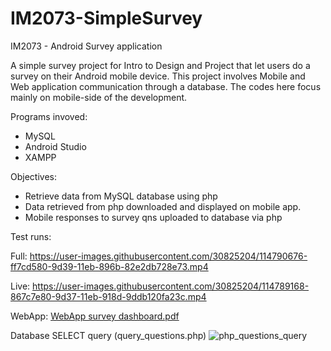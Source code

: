 # IM2073-SimpleSurvey
IM2073 - Android Survey application

A simple survey project for Intro to Design and Project that let users do a survey on their Android mobile device. This project involves Mobile and Web application communication through a database. The codes here focus mainly on mobile-side of the development.

Programs invoved:
- MySQL
- Android Studio
- XAMPP

Objectives:
- Retrieve data from MySQL database using php 
- Data retrieved from php downloaded and displayed on mobile app. 
- Mobile responses to survey qns uploaded to database via php

Test runs:

Full: https://user-images.githubusercontent.com/30825204/114790676-ff7cd580-9d39-11eb-896b-82e2db728e73.mp4

Live: https://user-images.githubusercontent.com/30825204/114789168-867c7e80-9d37-11eb-918d-9ddb120fa23c.mp4

WebApp: [WebApp survey dashboard.pdf](https://github.com/NovemForxuz/IM2073-SimpleSurvey/files/6314068/WebApp.survey.dashboard.pdf)

Database SELECT query (query_questions.php)
![php_questions_query](https://user-images.githubusercontent.com/30825204/114873035-c0896700-9daf-11eb-9d08-14a55d2aa897.PNG)
